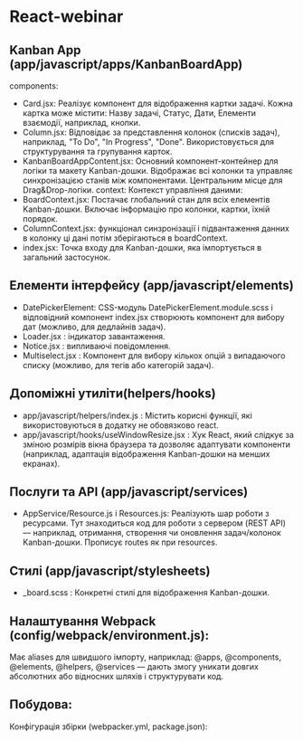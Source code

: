 # React-webinar


## Kanban App (app/javascript/apps/KanbanBoardApp)
 components:
- Card.jsx:
Реалізує компонент для відображення картки задачі. Кожна картка може містити:
Назву задачі, Статус, Дати, Елементи взаємодії, наприклад, кнопки.
- Column.jsx:
Відповідає за представлення колонок (списків задач), наприклад, "To Do", "In Progress", "Done". Використовується для структурування та групування карток.
- KanbanBoardAppContent.jsx:
Основний компонент-контейнер для логіки та макету Kanban-дошки. Відображає всі колонки та управляє синхронізацією станів між компонентами. Центральним місце для Drag&Drop-логіки.
context:
Контекст управління даними:
- BoardContext.jsx:
Постачає глобальний стан для всіх елементів Kanban-дошки. Включає інформацію про колонки, картки, їхній порядок.
- ColumnContext.jsx:
функціонал синзронізації і підвантаження данних в колонку ці дані потім зберігаються в boardContext.
- index.jsx:
Точка входу для Kanban-дошки, яка імпортується в загальний застосунок.
## Елементи інтерфейсу (app/javascript/elements)
- DatePickerElement:
CSS-модуль DatePickerElement.module.scss і відповідний компонент index.jsx створюють компонент для вибору дат (можливо, для дедлайнів задач).
- Loader.jsx : індикатор завантаження.
- Notice.jsx : випливаючі повідомлення.
- Multiselect.jsx : Компонент для вибору кількох опцій з випадаючого списку (можливо, для тегів або категорій задач).
## Допоміжні утиліти(helpers/hooks)
- app/javascript/helpers/index.js : Містить корисні функції, які використовуються в додатку не обовязково react.
- app/javascript/hooks/useWindowResize.jsx : Хук React, який слідкує за зміною розмірів вікна браузера та дозволяє адаптувати компоненти (наприклад, адаптація відображення Kanban-дошки на менших екранах).
## Послуги та API (app/javascript/services)
- AppService/Resource.js і Resources.js: Реалізують шар роботи з ресурсами. Тут знаходиться код для роботи з сервером (REST API) — наприклад, отримання, створення чи оновлення задач/колонок Kanban-дошки. Прописує routes як при resources.
## Стилі (app/javascript/stylesheets)
- _board.scss : Конкретні стилі для відображення Kanban-дошки.
## Налаштування Webpack (config/webpack/environment.js):
Має aliases для швидшого імпорту, наприклад:
@apps, @components, @elements, @helpers, @services — дають змогу уникати довгих абсолютних або відносних шляхів і структурувати код.
## Побудова:
Конфігурація збірки (webpacker.yml, package.json):
